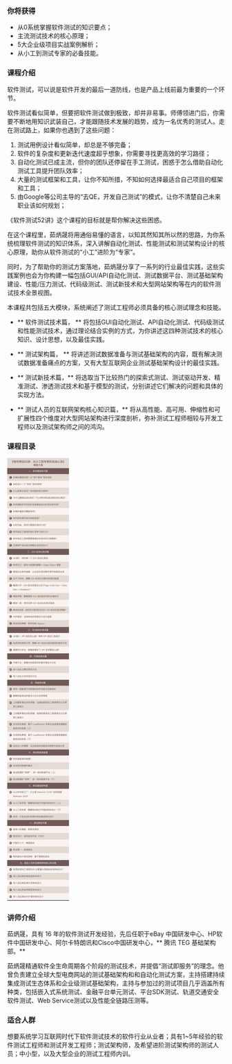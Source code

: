 ### 你将获得


* 从0系统掌握软件测试的知识要点；
* 主流测试技术的核心原理；
* 5大企业级项目实战案例解析；
* 从小工到测试专家的必备技能。



### 课程介绍


软件测试，可以说是软件开发的最后一道防线，也是产品上线前最为重要的一个环节。

软件测试看似简单，但要把软件测试做到极致，却并非易事。师傅领进门后，你需要不断地用知识武装自己，才能跟随技术发展的趋势，成为一名优秀的测试人。走在测试路上，如果你也遇到了这些问题：

1. 测试用例设计看似简单，却总是不够完备；
2. 软件的复杂度和更新迭代速度超乎想象，你需要寻找更高效的学习路径；
3. 自动化测试已成主流，但你的团队还停留在手工测试，困惑于怎么借助自动化测试工具提升团队效率；
4. 大量的测试框架和工具，让你不知所措，不知如何选择最适合自己项目的框架和工具；
5. 由Google等公司主导的“去QE，开发自己测试”的模式，让你不清楚自己未来职业该如何规划；

《软件测试52讲》这个课程的目标就是帮你解决这些困惑。

在这个课程里，茹炳晟将用通俗易懂的语言，以知其然知其所以然的思路，为你系统梳理软件测试的知识体系，深入讲解自动化测试、性能测试和测试架构设计的核心原理，助你从软件测试的“小工”进阶为“专家”。

同时，为了帮助你的测试方案落地，茹炳晟分享了一系列的行业最佳实践，这些实践案例也会为你构建一幅包括GUI/API自动化测试、测试数据平台、测试基础架构建设、性能/压力测试、代码级测试、测试新技术和大型网站架构等在内的软件测试技术全景视图。

本课程共包括五大模块，系统阐述了测试工程师必须具备的核心测试理念和技能。

* ** 软件测试技术篇， ** 将包括GUI自动化测试、API自动化测试、代码级测试和性能测试技术，通过理论结合实例的方式，为你讲述这四种测试技术的核心知识、设计思想，以及最佳实践。
* ** 测试架构篇， ** 将讲述测试数据准备与测试基础架构的内容，既有解决测试数据准备痛点的方案，又有大型互联网企业测试基础架构设计的最佳实践。
* ** 测试新技术篇，** 将选取当下比较热门的探索式测试、测试驱动开发、精准测试、渗透测试技术和基于模型的测试，分别讲述它们解决的问题和具体的实现方法。

* ** 测试人员的互联网架构核心知识篇，** 将从高性能、高可用、伸缩性和可扩展性四个维度对大型网站架构进行深度剖析，弥补测试工程师相较与开发工程师以及测试架构师之间的鸿沟。



### 课程目录


![《软件测试52讲: 从小工到专家的实战心法》课程大纲](./images/efdf13797e46653833312097d48906be.jpg)



### 讲师介绍


茹炳晟，具有 16 年的软件测试开发经验，先后任职于eBay 中国研发中心、HP软件中国研发中心、阿尔卡特朗讯和Cisco中国研发中心，** 腾讯 TEG 基础架构部。**

茹炳晟精通软件全生命周期各个阶段的测试技术，并提倡“测试即服务”的理念。他曾负责建立全球大型电商网站的测试基础架构和和自动化测试方案，主持搭建持续集成测试生态体系和企业级测试基础架构，主持与参加过的测试项目几乎涵盖所有种类，包括嵌入式系统测试、金融平台单元测试、平台SDK测试、轨道交通安全软件测试、Web Service测试以及性能全链路压测等。



### 适合人群


想要系统学习互联网时代下软件测试技术的软件行业从业者；具有1~5年经验的软件测试工程师和测试开发工程师；测试架构师，及希望进阶测试架构师的测试人员；中小型，以及大型企业的测试工程师内训。
